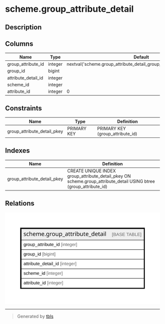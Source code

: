 # scheme.group_attribute_detail

## Description

## Columns

| Name | Type | Default | Nullable | Children | Parents | Comment |
| ---- | ---- | ------- | -------- | -------- | ------- | ------- |
| group_attribute_id | integer | nextval('scheme.group_attribute_detail_group_attribute_id_seq'::regclass) | false |  |  |  |
| group_id | bigint |  | false |  |  |  |
| attribute_detail_id | integer |  | false |  |  |  |
| scheme_id | integer |  | false |  |  |  |
| attribute_id | integer | 0 | false |  |  |  |

## Constraints

| Name | Type | Definition |
| ---- | ---- | ---------- |
| group_attribute_detail_pkey | PRIMARY KEY | PRIMARY KEY (group_attribute_id) |

## Indexes

| Name | Definition |
| ---- | ---------- |
| group_attribute_detail_pkey | CREATE UNIQUE INDEX group_attribute_detail_pkey ON scheme.group_attribute_detail USING btree (group_attribute_id) |

## Relations

![er](scheme.group_attribute_detail.svg)

---

> Generated by [tbls](https://github.com/k1LoW/tbls)
